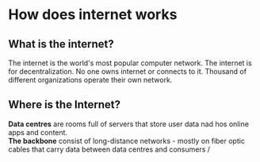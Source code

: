 # How does internet works

## What is the internet?
The internet is the world's most popular computer network. The internet is for decentralization. No one owns internet or connects to it. Thousand of different organizations operate their own network.

## Where is the Internet?
**Data centres** are rooms full of servers that store user data nad hos online apps and content.   
**The backbone** consist of long-distance networks - mostly on fiber optic cables that carry data between data centres and consumers                     /